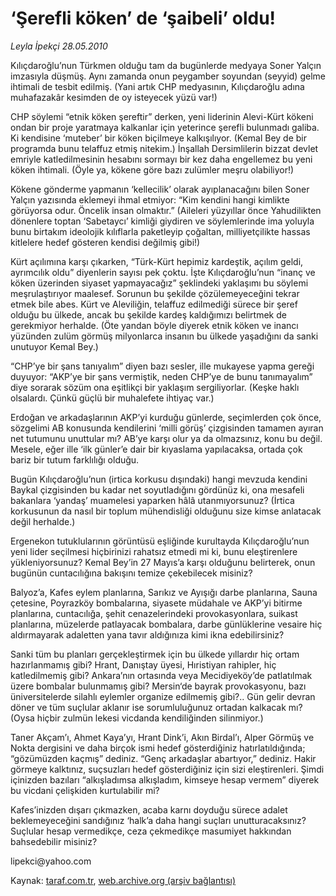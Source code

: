 # ‘Şerefli köken’ de ‘şaibeli’ oldu!

*Leyla İpekçi 28.05.2010*

<div class="yazi"><p>Kılıçdaroğlu’nun Türkmen olduğu tam da bugünlerde medyaya Soner Yalçın imzasıyla düşmüş. Aynı zamanda onun peygamber soyundan (seyyid) gelme ihtimali de tesbit edilmiş. (Yani artık CHP medyasının, Kılıçdaroğlu adına muhafazakâr kesimden de oy isteyecek yüzü var!)</p>
<p>CHP söylemi “etnik köken şereftir” derken, yeni liderinin Alevi-Kürt kökeni ondan bir proje yaratmaya kalkanlar için yeterince şerefli bulunmadı galiba. Ki kendisine ‘muteber’ bir köken biçilmeye kalkışılıyor. (Kemal Bey de bir programda bunu telaffuz etmiş nitekim.) İnşallah Dersimlilerin bizzat devlet emriyle katledilmesinin hesabını sormayı bir kez daha engellemez bu yeni köken ihtimali. (Öyle ya, kökene göre bazı zulümler meşru olabiliyor!)</p>
<p>Kökene gönderme yapmanın ‘kellecilik’ olarak ayıplanacağını bilen Soner Yalçın yazısında eklemeyi ihmal etmiyor: “Kim kendini hangi kimlikte görüyorsa odur. Öncelik insan olmaktır.” (Aileleri yüzyıllar önce Yahudilikten dönenlere toptan ‘Sabetaycı’ kimliği giydiren ve söylemlerinde ima yoluyla bunu birtakım ideolojik kılıflarla paketleyip çoğaltan, milliyetçilikte hassas kitlelere hedef gösteren kendisi değilmiş gibi!)</p>
<p>Kürt açılımına karşı çıkarken, “Türk-Kürt hepimiz kardeştik, açılım geldi, ayrımcılık oldu” diyenlerin sayısı pek çoktu. İşte Kılıçdaroğlu’nun “inanç ve köken üzerinden siyaset yapmayacağız” şeklindeki yaklaşımı bu söylemi meşrulaştırıyor maalesef. Sorunun bu şekilde çözülemeyeceğini tekrar etmek bile abes. Kürt ve Aleviliğin, telaffuz edilmediği sürece bir şeref olduğu bu ülkede, ancak bu şekilde kardeş kaldığımızı belirtmek de gerekmiyor herhalde. (Öte yandan böyle diyerek etnik köken ve inancı yüzünden zulüm görmüş milyonlarca insanın bu ülkede yaşadığını da sanki unutuyor Kemal Bey.)</p>
<p>“CHP’ye bir şans tanıyalım” diyen bazı sesler, ille mukayese yapma gereği duyuyor: “AKP’ye bir şans vermiştik, neden CHP’ye de bunu tanımayalım” diye sorarak sözüm ona eşitlikçi bir yaklaşım sergiliyorlar. (Keşke haklı olsalardı. Çünkü güçlü bir muhalefete ihtiyaç var.)</p>
<p>Erdoğan ve arkadaşlarının AKP’yi kurduğu günlerde, seçimlerden çok önce, sözgelimi AB konusunda kendilerini ‘milli görüş’ çizgisinden tamamen ayıran net tutumunu unuttular mı? AB’ye karşı olur ya da olmazsınız, konu bu değil. Mesele, eğer ille ‘ilk günler’e dair bir kıyaslama yapılacaksa, ortada çok bariz bir tutum farklılığı olduğu.</p>
<p>Bugün Kılıçdaroğlu’nun (irtica korkusu dışındaki) hangi mevzuda kendini Baykal çizgisinden bu kadar net soyutladığını gördünüz ki, ona mesafeli bakanlara ‘yandaş’ muamelesi yaparken hâlâ utanmıyorsunuz? (İrtica korkusunun da nasıl bir toplum mühendisliği olduğunu size kimse anlatacak değil herhalde.)</p>
<p>Ergenekon tutuklularının görüntüsü eşliğinde kurultayda Kılıçdaroğlu’nun yeni lider seçilmesi hiçbirinizi rahatsız etmedi mi ki, bunu eleştirenlere yükleniyorsunuz? Kemal Bey’in 27 Mayıs’a karşı olduğunu belirterek, onun bugünün cuntacılığına bakışını temize çekebilecek misiniz?</p>
<p>Balyoz’a, Kafes eylem planlarına, Sarıkız ve Ayışığı darbe planlarına, Sauna çetesine, Poyrazköy bombalarına, siyasete müdahale ve AKP’yi bitirme planlarına, cuntacılığa, şehit cenazelerindeki provokasyonlara, suikast planlarına, müzelerde patlayacak bombalara, darbe günlüklerine vesaire hiç aldırmayarak adaletten yana tavır aldığınıza kimi ikna edebilirsiniz?</p>
<p>Sanki tüm bu planları gerçekleştirmek için bu ülkede yıllardır hiç ortam hazırlanmamış gibi? Hrant, Danıştay üyesi, Hıristiyan rahipler, hiç katledilmemiş gibi? Ankara’nın ortasında veya Mecidiyeköy’de patlatılmak üzere bombalar bulunmamış gibi? Mersin‘de bayrak provokasyonu, bazı üniversitelerde silahlı eylemler organize edilmemiş gibi?.. Gün gelir devran döner ve tüm suçlular aklanır ise sorumluluğunuz ortadan kalkacak mı? (Oysa hiçbir zulmün lekesi vicdanda kendiliğinden silinmiyor.)</p>
<p>Taner Akçam’ı, Ahmet Kaya’yı, Hrant Dink’i, Akın Birdal’ı, Alper Görmüş ve Nokta dergisini ve daha birçok ismi hedef gösterdiğiniz hatırlatıldığında; “gözümüzden kaçmış” dediniz. “Genç arkadaşlar abartıyor,” dediniz. Hakir görmeye kalktınız, suçsuzları hedef gösterdiğiniz için sizi eleştirenleri. Şimdi içinizden bazıları “alkışladımsa alkışladım, kimseye hesap vermem” diyerek bu vicdani çelişkiden kurtulabilir mi?</p>
<p>Kafes’inizden dışarı çıkmazken, acaba karnı doyduğu sürece adalet beklemeyeceğini sandığınız ‘halk’a daha hangi suçları unutturacaksınız? Suçlular hesap vermedikçe, ceza çekmedikçe masumiyet hakkından bahsedebilir misiniz?</p>
<p>lipekci@yahoo.com</p></div>

Kaynak: [taraf.com.tr](http://www.taraf.com.tr:80/leyla-ipekci/makale-serefli-koken-de-saibeli-oldu.htm), [web.archive.org (arşiv bağlantısı)](http://web.archive.org/web/20100530084945/http://www.taraf.com.tr:80/leyla-ipekci/makale-serefli-koken-de-saibeli-oldu.htm)
